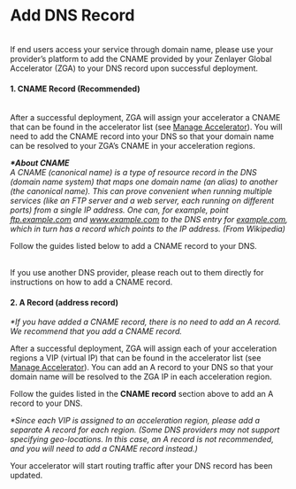 # Add DNS Record

\
If end users access your service through domain name, please use your provider’s platform to add the CNAME provided by your Zenlayer Global Accelerator (ZGA) to your DNS record upon successful deployment.

#### **1. CNAME Record (Recommended)**

\
After a successful deployment, ZGA will assign your accelerator a CNAME that can be found in the accelerator list (see [Manage Accelerator](manage-accelerators.md)). You will need to add the CNAME record into your DNS so that your domain name can be resolved to your ZGA’s CNAME in your acceleration regions.

_**\*About CNAME**_\
_A CNAME (canonical name) is a type of resource record in the DNS (domain name system) that maps one domain name (an alias) to another (the canonical name). This can prove convenient when running multiple services (like an FTP server and a web server, each running on different ports) from a single IP address. One can, for example, point_ [_ftp.example.com_](https://zenlayer.lightning.force.com/lightning/r/Knowledge\_\_kav/ka06S0000015JcVQAU/ftp.example.com) _and www.example.com to the DNS entry for_ [_example.com_](http://example.com/)_, which in turn has a record which points to the IP address. (From Wikipedia)_

Follow the guides listed below to add a CNAME record to your DNS.\
&#x20;

\
If you use another DNS provider, please reach out to them directly for instructions on how to add a CNAME record.\
&#x20;

#### **2. A Record (address record)**

_\*If you have added a CNAME record, there is no need to add an A record. We recommend that you add a CNAME record._

After a successful deployment, ZGA will assign each of your acceleration regions a VIP (virtual IP) that can be found in the accelerator list (see [Manage Accelerator](manage-accelerators.md)).  You can add an A record to your DNS so that your domain name will be resolved to the ZGA IP in each acceleration region.

Follow the guides listed in the **CNAME record** section above to add an A record to your DNS.

_\*Since each VIP is assigned to an acceleration region, please add a separate A record for each region. (Some DNS providers may not support specifying geo-locations. In this case, an A record is not recommended, and you will need to add a CNAME record instead.)_

Your accelerator will start routing traffic after your DNS record has been updated.
